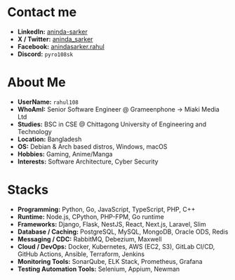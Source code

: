 # Contact me
- **LinkedIn:** [aninda-sarker](https://www.linkedin.com/in/aninda-sarker)  
- **X / Twitter:** [aninda_sarker](https://twitter.com/aninda_sarker)  
- **Facebook:** [anindasarker.rahul](https://www.facebook.com/anindasarker.rahul)  
- **Discord:** `pyro108sk`  


# About Me

- **UserName:** `rahul108`  
- **WhoAmI:** Senior Software Engineer @ Grameenphone → Miaki Media Ltd  
- **Studies:** BSC in CSE @ Chittagong University of Engineering and Technology  
- **Location:** Bangladesh  
- **OS:** Debian & Arch based distros, Windows, macOS  
- **Hobbies:** Gaming, Anime/Manga  
- **Interests:** Software Architecture, Cyber Security  


# Stacks

- **Programming:** Python, Go, JavaScript, TypeScript, PHP, C++  
- **Runtime:** Node.js, CPython, PHP-FPM, Go runtime  
- **Frameworks:** Django, Flask, NestJS, React, Next.js, Laravel, Slim  
- **Database / Caching:** PostgreSQL, MySQL, MongoDB, Oracle ODS, Redis  
- **Messaging / CDC:** RabbitMQ, Debezium, Maxwell  
- **Cloud / DevOps:** Docker, Kubernetes, AWS (EC2, S3), GitLab CI/CD, GitHub Actions, Ansible, Terraform, Jenkins  
- **Monitoring Tools:** SonarQube, ELK Stack, Prometheus, Grafana
- **Testing Automation Tools:** Selenium, Appium, Newman
